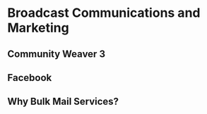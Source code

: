 # Broadcast Communications and Marketing

## Community Weaver 3

## Facebook

## Why Bulk Mail Services?


